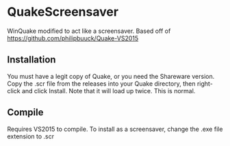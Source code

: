 # QuakeScreensaver
WinQuake modified to act like a screensaver.
Based off of https://github.com/philipbuuck/Quake-VS2015

## Installation
You must have a legit copy of Quake, or you need the Shareware version.
Copy the .scr file from the releases into your Quake directory, then right-click and click Install. Note that it will load up twice. This is normal.

## Compile
Requires VS2015 to compile. 
To install as a screensaver, change the .exe file extension to .scr

